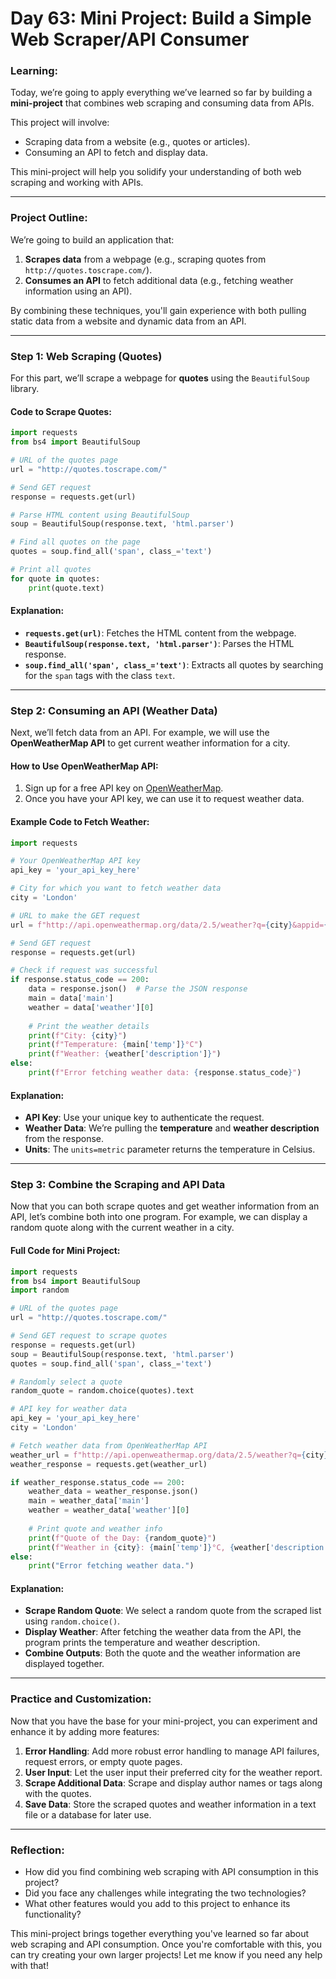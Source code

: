 # **Day 63: Mini Project: Build a Simple Web Scraper/API Consumer**

### **Learning:**

Today, we’re going to apply everything we’ve learned so far by building a **mini-project** that combines web scraping and consuming data from APIs.

This project will involve:
- Scraping data from a website (e.g., quotes or articles).
- Consuming an API to fetch and display data.
  
This mini-project will help you solidify your understanding of both web scraping and working with APIs.

---

### **Project Outline:**

We’re going to build an application that:
1. **Scrapes data** from a webpage (e.g., scraping quotes from `http://quotes.toscrape.com/`).
2. **Consumes an API** to fetch additional data (e.g., fetching weather information using an API).

By combining these techniques, you'll gain experience with both pulling static data from a website and dynamic data from an API.

---

### **Step 1: Web Scraping (Quotes)**

For this part, we’ll scrape a webpage for **quotes** using the `BeautifulSoup` library.

#### **Code to Scrape Quotes:**

```python
import requests
from bs4 import BeautifulSoup

# URL of the quotes page
url = "http://quotes.toscrape.com/"

# Send GET request
response = requests.get(url)

# Parse HTML content using BeautifulSoup
soup = BeautifulSoup(response.text, 'html.parser')

# Find all quotes on the page
quotes = soup.find_all('span', class_='text')

# Print all quotes
for quote in quotes:
    print(quote.text)
```

#### **Explanation:**
- **`requests.get(url)`**: Fetches the HTML content from the webpage.
- **`BeautifulSoup(response.text, 'html.parser')`**: Parses the HTML response.
- **`soup.find_all('span', class_='text')`**: Extracts all quotes by searching for the `span` tags with the class `text`.

---

### **Step 2: Consuming an API (Weather Data)**

Next, we’ll fetch data from an API. For example, we will use the **OpenWeatherMap API** to get current weather information for a city.

#### **How to Use OpenWeatherMap API:**
1. Sign up for a free API key on [OpenWeatherMap](https://openweathermap.org/api).
2. Once you have your API key, we can use it to request weather data.

#### **Example Code to Fetch Weather:**

```python
import requests

# Your OpenWeatherMap API key
api_key = 'your_api_key_here'

# City for which you want to fetch weather data
city = 'London'

# URL to make the GET request
url = f"http://api.openweathermap.org/data/2.5/weather?q={city}&appid={api_key}&units=metric"

# Send GET request
response = requests.get(url)

# Check if request was successful
if response.status_code == 200:
    data = response.json()  # Parse the JSON response
    main = data['main']
    weather = data['weather'][0]
    
    # Print the weather details
    print(f"City: {city}")
    print(f"Temperature: {main['temp']}°C")
    print(f"Weather: {weather['description']}")
else:
    print(f"Error fetching weather data: {response.status_code}")
```

#### **Explanation:**
- **API Key**: Use your unique key to authenticate the request.
- **Weather Data**: We’re pulling the **temperature** and **weather description** from the response.
- **Units**: The `units=metric` parameter returns the temperature in Celsius.

---

### **Step 3: Combine the Scraping and API Data**

Now that you can both scrape quotes and get weather information from an API, let’s combine both into one program. For example, we can display a random quote along with the current weather in a city.

#### **Full Code for Mini Project:**

```python
import requests
from bs4 import BeautifulSoup
import random

# URL of the quotes page
url = "http://quotes.toscrape.com/"

# Send GET request to scrape quotes
response = requests.get(url)
soup = BeautifulSoup(response.text, 'html.parser')
quotes = soup.find_all('span', class_='text')

# Randomly select a quote
random_quote = random.choice(quotes).text

# API key for weather data
api_key = 'your_api_key_here'
city = 'London'

# Fetch weather data from OpenWeatherMap API
weather_url = f"http://api.openweathermap.org/data/2.5/weather?q={city}&appid={api_key}&units=metric"
weather_response = requests.get(weather_url)

if weather_response.status_code == 200:
    weather_data = weather_response.json()
    main = weather_data['main']
    weather = weather_data['weather'][0]
    
    # Print quote and weather info
    print(f"Quote of the Day: {random_quote}")
    print(f"Weather in {city}: {main['temp']}°C, {weather['description']}")
else:
    print("Error fetching weather data.")
```

#### **Explanation:**
- **Scrape Random Quote**: We select a random quote from the scraped list using `random.choice()`.
- **Display Weather**: After fetching the weather data from the API, the program prints the temperature and weather description.
- **Combine Outputs**: Both the quote and the weather information are displayed together.

---

### **Practice and Customization:**

Now that you have the base for your mini-project, you can experiment and enhance it by adding more features:
1. **Error Handling**: Add more robust error handling to manage API failures, request errors, or empty quote pages.
2. **User Input**: Let the user input their preferred city for the weather report.
3. **Scrape Additional Data**: Scrape and display author names or tags along with the quotes.
4. **Save Data**: Store the scraped quotes and weather information in a text file or a database for later use.

---

### **Reflection:**

- How did you find combining web scraping with API consumption in this project? 
- Did you face any challenges while integrating the two technologies?
- What other features would you add to this project to enhance its functionality?

This mini-project brings together everything you've learned so far about web scraping and API consumption. Once you're comfortable with this, you can try creating your own larger projects! Let me know if you need any help with that!